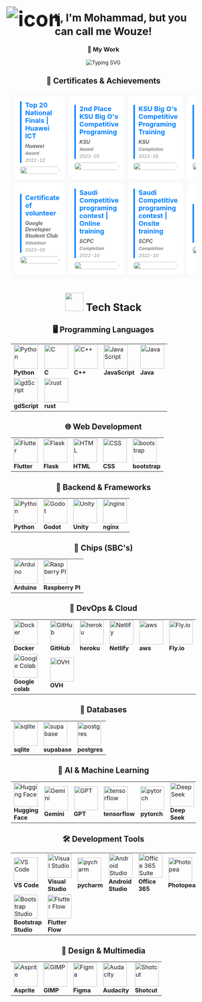 </div>
<h1 style="text-align:center; vertical-align:middle ">
  <img src="https://github.com/user-attachments/assets/e56788b3-f978-4e37-ade1-fb60d37cdd31" 
       alt="icon" 
       style="vertical-align:middle; transform:scale(2);">
  Hi, I'm Mohammad, but you can call me Wouze!
</h1>

<h3 align="center">🚀 My Work</h3>


<p align="center">
  <img src="https://readme-typing-svg.herokuapp.com?font=Fira+Code&duration=1500&pause=750&color=0080ff&center=true&vCenter=true&width=900&lines=🎮+Freelancer;💻+Enthusiastic+Developer;🤫+Currently+Writing+Code" alt="Typing SVG" />
</p>





## <div align="center">📜 Certificates & Achievements</div>

<div align="center">
<table style="border-collapse: separate; border-spacing: 10px; background: #f8fafc; border-radius: 16px; width: 100%;">
  <tbody>
    <tr>
      <td style="width: 20%; padding: 15px; background: white; border-radius: 12px;">
        <div style="border-left: 4px solid #0080ff; padding-left: 10px; margin-bottom: 10px;">
          <h4 style="color: #0080ff; margin: 0 0 8px 0; font-size: 18px;">Top 20 National Finals | Huawei ICT</h4>
          <h5 style="color: #666; margin: 4px 0; font-size: 14px;">Huawei</h5>
          <h5 style="color: #888; margin: 4px 0; font-size: 12px;">Award</h5>
          <h6 style="color: #888; margin: 4px 0; font-size: 12px;">2022-12</h6>
        </div>
        <a>
          <img src="https://github.com/user-attachments/assets/66459fd8-37ff-45b3-873e-8db904057b13" 
               alt="" 
               style="width: 100%; border-radius: 8px;">
        </a>
      </td>
        <td style="width: 20%; padding: 15px; background: white; border-radius: 12px;">
        <div style="border-left: 4px solid #0080ff; padding-left: 10px; margin-bottom: 10px;">
          <h4 style="color: #0080ff; margin: 0 0 8px 0; font-size: 18px;">2nd Place KSU Big O's Competitive Programing</h4>
          <h5 style="color: #666; margin: 4px 0; font-size: 14px;">KSU</h5>
          <h5 style="color: #888; margin: 4px 0; font-size: 12px;">Award</h5>
          <h6 style="color: #888; margin: 4px 0; font-size: 12px;">2023-05</h6>
        </div>
        <a>
          <img src="https://github.com/user-attachments/assets/3dc12ddb-376c-452d-985b-7bd6841db9a2" 
               alt="" 
               style="width: 100%; border-radius: 8px;">
        </a>
      </td> 
        <td style="width: 20%; padding: 15px; background: white; border-radius: 12px;">
        <div style="border-left: 4px solid #0080ff; padding-left: 10px; margin-bottom: 10px;">
          <h4 style="color: #0080ff; margin: 0 0 8px 0; font-size: 18px;">KSU Big O's Competitive Programing Training</h4>
          <h5 style="color: #666; margin: 4px 0; font-size: 14px;">KSU</h5>
          <h5 style="color: #888; margin: 4px 0; font-size: 12px;">Completion</h5>
          <h6 style="color: #888; margin: 4px 0; font-size: 12px;">2023-05</h6>
        </div>
        <a>
          <img src="https://github.com/user-attachments/assets/4d30eeb9-262b-4517-8565-68f38fe66ae8" 
               alt="" 
               style="width: 100%; border-radius: 8px;">
        </a>
      </td> 
            </td>
        <td style="width: 20%; padding: 15px; background: white; border-radius: 12px;">
        <div style="border-left: 4px solid #0080ff; padding-left: 10px; margin-bottom: 10px;">
          <h4 style="color: #0080ff; margin: 0 0 8px 0; font-size: 18px;"> Technical Support Fundamentals | Google</h4>
          <h5 style="color: #666; margin: 4px 0; font-size: 14px;">Coursera</h5>
          <h5 style="color: #888; margin: 4px 0; font-size: 12px;">Completion</h5>
          <h6 style="color: #888; margin: 4px 0; font-size: 12px;">2022-04</h6>
        </div>
        <a>
          <img src="https://github.com/user-attachments/assets/f7cb34be-2cf8-4f77-991d-41a95a87f448" 
               alt="" 
               style="width: 100%; border-radius: 8px;">
        </a>
      </td> 
            </td>
        <td style="width: 20%; padding: 15px; background: white; border-radius: 12px;">
        <div style="border-left: 4px solid #0080ff; padding-left: 10px; margin-bottom: 10px;">
          <h4 style="color: #0080ff; margin: 0 0 8px 0; font-size: 18px;">2nd Place OpenData Hackathon</h4>
          <h5 style="color: #666; margin: 4px 0; font-size: 14px;">OpenData</h5>
          <h5 style="color: #888; margin: 4px 0; font-size: 12px;">Hackathon</h5>
          <h6 style="color: #888; margin: 4px 0; font-size: 12px;">2023-03</h6>
        </div>
        <a>
          <img src="https://github.com/user-attachments/assets/66c82240-9611-4499-813a-ea963640d7e2" 
               alt="" 
               style="width: 100%; border-radius: 8px;">
        </a>
      </td> 
            </td>
        <td style="width: 20%; padding: 15px; background: white; border-radius: 12px;">
        <div style="border-left: 4px solid #0080ff; padding-left: 10px; margin-bottom: 10px;">
          <h4 style="color: #0080ff; margin: 0 0 8px 0; font-size: 18px;">KSU Hackathon</h4>
          <h5 style="color: #666; margin: 4px 0; font-size: 14px;">KSU</h5>
          <h5 style="color: #888; margin: 4px 0; font-size: 12px;">Hackathon</h5>
          <h6 style="color: #888; margin: 4px 0; font-size: 12px;">2023-05</h6>
        </div>
        <a>
          <img src="https://github.com/user-attachments/assets/8a3fcb29-55ba-425b-b4ad-baa5cade60b9" 
               alt="" 
               style="width: 100%; border-radius: 8px;">
        </a>
      </td> 
            </td>
        <td style="width: 20%; padding: 15px; background: white; border-radius: 12px;">
        <div style="border-left: 4px solid #0080ff; padding-left: 10px; margin-bottom: 10px;">
          <h4 style="color: #0080ff; margin: 0 0 8px 0; font-size: 18px;">Certificate of participation</h4>
          <h5 style="color: #666; margin: 4px 0; font-size: 14px;">Google Developer Student Club</h5>
          <h5 style="color: #888; margin: 4px 0; font-size: 12px;">Participation</h5>
          <h6 style="color: #888; margin: 4px 0; font-size: 12px;">2022-10</h6>
        </div>
        <a>
          <img src="https://github.com/user-attachments/assets/8339f328-9c8f-4ffd-acd2-c1c438a4a742" 
               alt="" 
               style="width: 100%; border-radius: 8px;">
        </a>
      </td> 
    </tr>
    <tr>
            </td>
        <td style="width: 20%; padding: 15px; background: white; border-radius: 12px;">
        <div style="border-left: 4px solid #0080ff; padding-left: 10px; margin-bottom: 10px;">
          <h4 style="color: #0080ff; margin: 0 0 8px 0; font-size: 18px;">Certificate of volunteer</h4>
          <h5 style="color: #666; margin: 4px 0; font-size: 14px;">Google Developer Student Club</h5>
          <h5 style="color: #888; margin: 4px 0; font-size: 12px;">Volunteer</h5>
          <h6 style="color: #888; margin: 4px 0; font-size: 12px;">2023-05</h6>
        </div>
        <a>
          <img src="https://github.com/user-attachments/assets/7a9439aa-161c-4ecb-b105-4799722615b7" 
               alt="" 
               style="width: 100%; border-radius: 8px;">
        </a>
      </td> 
        <td style="width: 20%; padding: 15px; background: white; border-radius: 12px;">
        <div style="border-left: 4px solid #0080ff; padding-left: 10px; margin-bottom: 10px;">
          <h4 style="color: #0080ff; margin: 0 0 8px 0; font-size: 18px;">Saudi Competitive programing contest | Online training</h4>
          <h5 style="color: #666; margin: 4px 0; font-size: 14px;">SCPC</h5>
          <h5 style="color: #888; margin: 4px 0; font-size: 12px;">Completion</h5>
          <h6 style="color: #888; margin: 4px 0; font-size: 12px;">2022-10</h6>
        </div>
        <a>
          <img src="https://github.com/user-attachments/assets/f30c8cdd-fb2e-4bea-b181-d0076d3104c8" 
               alt="" 
               style="width: 100%; border-radius: 8px;">
        </a>
      </td> 
        <td style="width: 20%; padding: 15px; background: white; border-radius: 12px;">
        <div style="border-left: 4px solid #0080ff; padding-left: 10px; margin-bottom: 10px;">
          <h4 style="color: #0080ff; margin: 0 0 8px 0; font-size: 18px;">Saudi Competitive programing contest | Onsite training</h4>
          <h5 style="color: #666; margin: 4px 0; font-size: 14px;">SCPC</h5>
          <h5 style="color: #888; margin: 4px 0; font-size: 12px;">Completion</h5>
          <h6 style="color: #888; margin: 4px 0; font-size: 12px;">2022-10</h6>
        </div>
        <a>
          <img src="https://github.com/user-attachments/assets/e6bca845-3fb8-41cc-ae70-d616c62a9158" 
               alt="" 
               style="width: 100%; border-radius: 8px;">
        </a>
      </td> 
        <td style="width: 20%; padding: 15px; background: white; border-radius: 12px;">
        <div style="border-left: 4px solid #0080ff; padding-left: 10px; margin-bottom: 10px;">
          <h4 style="color: #0080ff; margin: 0 0 8px 0; font-size: 18px;">مفاتيح سوق العمل</h4>
          <h5 style="color: #666; margin: 4px 0; font-size: 14px;">KSU</h5>
          <h5 style="color: #888; margin: 4px 0; font-size: 12px;">Completion</h5>
          <h6 style="color: #888; margin: 4px 0; font-size: 12px;">2021-10</h6>
        </div>
        <a>
          <img src="https://github.com/user-attachments/assets/a377149e-7c89-48f3-bbdd-13fc205d9875" 
               alt="" 
               style="width: 100%; border-radius: 8px;">
        </a>
      </td> 
        <td style="width: 20%; padding: 15px; background: white; border-radius: 12px;">
        <div style="border-left: 4px solid #0080ff; padding-left: 10px; margin-bottom: 10px;">
          <h4 style="color: #0080ff; margin: 0 0 8px 0; font-size: 18px;">C++ Course</h4>
          <h5 style="color: #666; margin: 4px 0; font-size: 14px;">KSU</h5>
          <h5 style="color: #888; margin: 4px 0; font-size: 12px;">Completion</h5>
          <h6 style="color: #888; margin: 4px 0; font-size: 12px;">2022-02</h6>
        </div>
        <a>
          <img src="https://github.com/user-attachments/assets/b968cd1f-c23e-4248-a877-76ed36549653" 
               alt="" 
               style="width: 100%; border-radius: 8px;">
        </a>
      </td> 
        <td style="width: 20%; padding: 15px; background: white; border-radius: 12px;">
        <div style="border-left: 4px solid #0080ff; padding-left: 10px; margin-bottom: 10px;">
          <h4 style="color: #0080ff; margin: 0 0 8px 0; font-size: 18px;">C++ Course</h4>
          <h5 style="color: #666; margin: 4px 0; font-size: 14px;">KSU</h5>
          <h5 style="color: #888; margin: 4px 0; font-size: 12px;">Completion</h5>
          <h6 style="color: #888; margin: 4px 0; font-size: 12px;">2022-07</h6>
        </div>
        <a>
          <img src="https://github.com/user-attachments/assets/78f5ecc8-f0f6-4cd1-b34c-550767460bf6" 
               alt="" 
               style="width: 100%; border-radius: 8px;">
        </a>
      </td> 
    </tr>
  </tbody>
</table>
</div>






<h1 align="center"><img src="https://media2.giphy.com/media/QssGEmpkyEOhBCb7e1/giphy.gif?cid=ecf05e47a0n3gi1bfqntqmob8g9aid1oyj2wr3ds3mg700bl&rid=giphy.gif" width="50px" height="50px"> Tech Stack</h1>

## <div align="center">🖥️ Programming Languages</div>
<div align="center">
<table>
  <tbody>
    <tr>
      <td>
        <img src="https://techstack-generator.vercel.app/python-icon.svg" width="65" height="65" alt="Python"/><br><strong>Python</strong>
      </td>
      <td>
        <img src="https://i.postimg.cc/G2Sgknms/C-Programming-Language-svg.png" width="65" height="65" alt="C"/><br><strong>C</strong>
      </td>
      <td>
        <img src="https://techstack-generator.vercel.app/cpp-icon.svg" width="65" height="65" alt="C++"/><br><strong>C++</strong>
      </td>
      <td>
        <img src="https://techstack-generator.vercel.app/js-icon.svg" width="65" height="65" alt="JavaScript"/><br><strong>JavaScript</strong>
      </td>
      <td>
        <img src="https://techstack-generator.vercel.app/java-icon.svg" width="65" height="65" alt="Java"/><br><strong>Java</strong>
      </td>
    </tr>
    <tr>
      <td>
        <img src="https://skillicons.dev/icons?i=godot" width="65" height="65" alt="gdScript"/><br><strong>gdScript</strong>
      </td>
      <td>
        <img src="https://skillicons.dev/icons?i=rust" width="65" height="65" alt="rust"/><br><strong>rust</strong>
      </td>
    </tr>
  </tbody>
</table>
</div>

## <div align="center">🌐 Web Development</div>
<div align="center">
<table>
  <tbody>
    <tr>
      <td>
        <img src="https://skillicons.dev/icons?i=flutter" width="65" height="65" alt="Flutter"/><br><strong>Flutter</strong>
      </td>
      <td>
        <img src="https://skillicons.dev/icons?i=flask" width="65" height="65" alt="Flask"/><br><strong>Flask</strong>
      </td>
      <td>
        <img src="https://i.postimg.cc/Bv4z3Czt/download.jpg" width="65" height="65" alt="HTML"/><br><strong>HTML</strong>
      </td>
      <td>
        <img src="https://i.postimg.cc/bvgBwtXg/download.png" width="65" height="65" alt="CSS"/><br><strong>CSS</strong>
      </td>
      <td>
        <img src="https://skillicons.dev/icons?i=bootstrap" width="65" height="65" alt="bootstrap"/><br><strong>bootstrap</strong>
      </td>
    </tr>
  </tbody>
</table>
</div>

## <div align="center">🚀 Backend & Frameworks</div>
<div align="center">
<table>
  <tbody>
    <tr>
      <td>
        <img src="https://techstack-generator.vercel.app/python-icon.svg" width="65" height="65" alt="Python"/><br><strong>Python</strong>
      </td>
      <td>
        <img src="https://skillicons.dev/icons?i=godot" width="65" height="65" alt="Godot"/><br><strong>Godot</strong>
      </td>
      <td>
        <img src="https://skillicons.dev/icons?i=unity" width="65" height="65" alt="Unity"/><br><strong>Unity</strong>
      </td>
      <td>
        <img src="https://skillicons.dev/icons?i=nginx" width="65" height="65" alt="nginx"/><br><strong>nginx</strong>
      </td>
    </tr>
  </tbody>
</table>
</div>

## <div align="center">🤖 Chips (SBC's)</div>
<div align="center">
<table>
  <tbody>
    <tr>
      <td>
        <img src="https://i.postimg.cc/mDwBRDVW/images.png" width="65" height="65" alt="Arduino"/><br><strong>Arduino</strong>
      </td>
      <td>
        <img src="https://skillicons.dev/icons?i=raspberrypi" width="65" height="65" alt="Raspberry PI"/><br><strong>Raspberry PI</strong>
      </td>
    </tr>
  </tbody>
</table>
</div>

## <div align="center">🔧 DevOps & Cloud</div>
<div align="center">
<table>
  <tbody>
    <tr>
      <td>
        <img src="https://techstack-generator.vercel.app/docker-icon.svg" width="65" height="65" alt="Docker"/><br><strong>Docker</strong>
      </td>
      <td>
        <img src="https://techstack-generator.vercel.app/github-icon.svg" width="65" height="65" alt="GitHub"/><br><strong>GitHub</strong>
      </td>
      <td>
        <img src="https://skillicons.dev/icons?i=heroku" width="65" height="65" alt="heroku"/><br><strong>heroku</strong>
      </td>
      <td>
        <img src="https://skillicons.dev/icons?i=netlify" width="65" height="65" alt="Netlify"/><br><strong>Netlify</strong>
      </td>
      <td>
        <img src="https://skillicons.dev/icons?i=aws" width="65" height="65" alt="aws"/><br><strong>aws</strong>
      </td>
        <td>
        <img src="https://i.postimg.cc/2SPKqwMz/download.jpg" width="65" height="65" alt="Fly.io"/><br><strong>Fly.io</strong>
      </td>
    </tr>
    <tr>
        <td>
        <img src="https://i.postimg.cc/rFHhbj8S/download.png" width="65" height="65" alt="Google Colab"/><br><strong>Google colab</strong>
      </td>
        <td>
        <img src="https://i.postimg.cc/FzsWtndx/download.png" width="65" height="65" alt="OVH"/><br><strong>OVH</strong>
      </td>
    </tr>
  </tbody>
</table>
</div>

## <div align="center">💾 Databases</div>
<div align="center">
<table>
  <tbody>
    <tr>
      <td>
        <img src="https://skillicons.dev/icons?i=sqlite" width="65" height="65" alt="sqlite"/><br><strong>sqlite</strong>
      </td>
      <td>
        <img src="https://skillicons.dev/icons?i=supabase" width="65" height="65" alt="supabase"/><br><strong>supabase</strong>
      </td>
      <td>
        <img src="https://skillicons.dev/icons?i=postgres" width="65" height="65" alt="postgres"/><br><strong>postgres</strong>
      </td>
    </tr>
  </tbody>
</table>
</div>

## <div align="center">🤖 AI & Machine Learning</div>
<div align="center">
<table>
  <tbody>
    <tr>
      <td>
        <img src="https://i.postimg.cc/26BMT0Kf/download-8.png" width="65" height="65" alt="Hugging Face"/><br><strong>Hugging Face</strong>
      </td>
      <td>
  <img src="https://i.postimg.cc/NGCvxZzD/images.png" width="65" height="65" alt="Gemini"/><br><strong>Gemini</strong>
      </td>
      <td>
        <img src="https://i.postimg.cc/28hDwSBK/download-9.png" width="65" height="65" alt="GPT"/><br><strong>GPT</strong>
      </td>
      <td>
        <img src="https://skillicons.dev/icons?i=tensorflow" width="65" height="65" alt="tensorflow"/><br><strong>tensorflow</strong>
      </td>
      <td>
        <img src="https://skillicons.dev/icons?i=pytorch" width="65" height="65" alt="pytorch"/><br><strong>pytorch</strong>
      </td>
      <td>
        <img src="https://i.postimg.cc/L4J2GHfw/images.png" width="65" height="65" alt="Deep Seek"/><br><strong>Deep Seek</strong>
      </td>
    </tr>
  </tbody>
</table>
</div>

## <div align="center">🛠️ Development Tools</div>
<div align="center">
<table>
  <tbody>
    <tr>
      <td>
        <img src="https://skillicons.dev/icons?i=vscode" width="65" height="65" alt="VS Code"/><br><strong>VS Code</strong>
      </td>
      <td>
        <img src="https://skillicons.dev/icons?i=visualstudio" width="65" height="65" alt="Visual Studio"/><br><strong>Visual Studio</strong>
      </td>
      <td>
        <img src="https://skillicons.dev/icons?i=pycharm" width="65" height="65" alt="pycharm"/><br><strong>pycharm</strong>
      </td>  
      <td>
        <img src="https://skillicons.dev/icons?i=androidstudio" width="65" height="65" alt="Android Studio"/><br><strong>Android Studio</strong>
      </td>
      <td>
        <img src="https://github.com/user-attachments/assets/88c7b63a-759a-48fb-8828-d291e7bdedd6" width="65" height="65" alt="Office 365 Suite"/><br><strong>Office 365</strong>
      </td>
      <td>
        <img src="https://i.postimg.cc/cHD731CQ/download.png" width="65" height="65" alt="Photopea"/><br><strong>Photopea</strong>
      </td>
    </tr>
    <tr>
      <td>
        <img src="https://i.postimg.cc/jdqCWVJh/download.jpg" width="65" height="65" alt="Bootstrap Studio"/><br><strong>Bootstrap Studio</strong>
      </td>
      <td>
        <img src="https://i.postimg.cc/W3P1Txvg/download.png" width="65" height="65" alt="Flutter Flow"/><br><strong>Flutter Flow</strong>
      </td>
    </tr>
  </tbody>
</table>
  
## <div align="center">🎨 Design & Multimedia</div>
<div align="center">
<table>
  <tbody>
    <tr>
      <td>
        <img src="https://i.postimg.cc/ydVCfKKQ/download.jpg" width="65" height="65" alt="Asprite"/><br><strong>Asprite</strong>
      </td>
      <td>
        <img src="https://i.postimg.cc/JhwkGqB2/download-5.jpg" width="65" height="65" alt="GIMP"/><br><strong>GIMP</strong>
      </td>
      <td>
        <img src="https://skillicons.dev/icons?i=figma" width="65" height="65" alt="Figma"/><br><strong>Figma</strong>
      </td>
      <td>
        <img src="https://i.postimg.cc/fRQzdgBm/download-7.jpg" width="65" height="65" alt="Audacity"/><br><strong>Audacity</strong>
      </td>
      <td>
        <img src="https://i.postimg.cc/5tWVCvRM/images.jpg" width="65" height="65" alt="Shotcut"/><br><strong>Shotcut</strong>
      </td>
    </tr>
  </tbody>
</table>
</div>

<div align="center">

